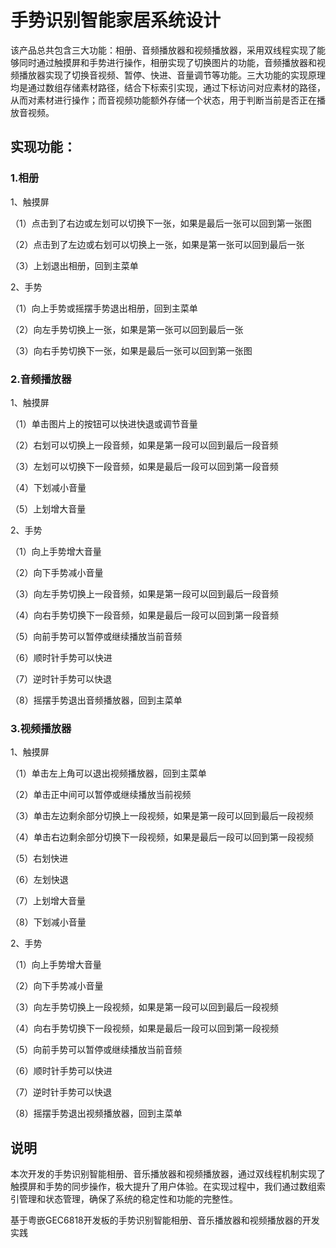 # 手势识别智能家居系统设计

该产品总共包含三大功能：相册、音频播放器和视频播放器，采用双线程实现了能够同时通过触摸屏和手势进行操作，相册实现了切换图片的功能，音频播放器和视频播放器实现了切换音视频、暂停、快进、音量调节等功能。三大功能的实现原理均是通过数组存储素材路径，结合下标索引实现，通过下标访问对应素材的路径，从而对素材进行操作；而音视频功能额外存储一个状态，用于判断当前是否正在播放音视频。

## 实现功能：
### 1.相册

1、触摸屏

（1）点击到了右边或左划可以切换下一张，如果是最后一张可以回到第一张图

（2）点击到了左边或右划可以切换上一张，如果是第一张可以回到最后一张

（3）上划退出相册，回到主菜单

2、手势

（1）向上手势或摇摆手势退出相册，回到主菜单

（2）向左手势切换上一张，如果是第一张可以回到最后一张

（3）向右手势切换下一张，如果是最后一张可以回到第一张图

### 2.音频播放器

1、触摸屏

（1）单击图片上的按钮可以快进快退或调节音量

（2）右划可以切换上一段音频，如果是第一段可以回到最后一段音频

（3）左划可以切换下一段音频，如果是最后一段可以回到第一段音频

（4）下划减小音量

（5）上划增大音量

2、手势

（1）向上手势增大音量

（2）向下手势减小音量

（3）向左手势切换上一段音频，如果是第一段可以回到最后一段音频

（4）向右手势切换下一段音频，如果是最后一段可以回到第一段音频

（5）向前手势可以暂停或继续播放当前音频

（6）顺时针手势可以快进

（7）逆时针手势可以快退

（8）摇摆手势退出音频播放器，回到主菜单

### 3.视频播放器

1、触摸屏

（1）单击左上角可以退出视频播放器，回到主菜单

（2）单击正中间可以暂停或继续播放当前视频

（3）单击左边剩余部分切换上一段视频，如果是第一段可以回到最后一段视频

（4）单击右边剩余部分切换下一段视频，如果是最后一段可以回到第一段视频

（5）右划快进

（6）左划快退

（7）上划增大音量

（8）下划减小音量

2、手势

（1）向上手势增大音量

（2）向下手势减小音量

（3）向左手势切换上一段视频，如果是第一段可以回到最后一段视频

（4）向右手势切换下一段视频，如果是最后一段可以回到第一段视频

（5）向前手势可以暂停或继续播放当前音频

（6）顺时针手势可以快进

（7）逆时针手势可以快退

（8）摇摆手势退出视频播放器，回到主菜单

## 说明
本次开发的手势识别智能相册、音乐播放器和视频播放器，通过双线程机制实现了触摸屏和手势的同步操作，极大提升了用户体验。在实现过程中，我们通过数组索引管理和状态管理，确保了系统的稳定性和功能的完整性。

基于粤嵌GEC6818开发板的手势识别智能相册、音乐播放器和视频播放器的开发实践
